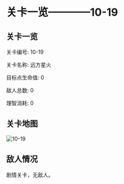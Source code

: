 # 关卡一览————10-19


## 关卡一览

关卡编号: 10-19

关卡名称: 远方星火

目标点生命值: 0

敌人总数: 0

理智消耗: 0


## 关卡地图
![10-19](./oprMap/10-19.png)

## 敌人情况

剧情关卡，无敌人。

